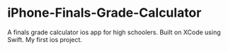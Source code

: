 # iPhone-Finals-Grade-Calculator

A finals grade calculator ios app for high schoolers. Built on XCode using Swift. My first ios project. 
